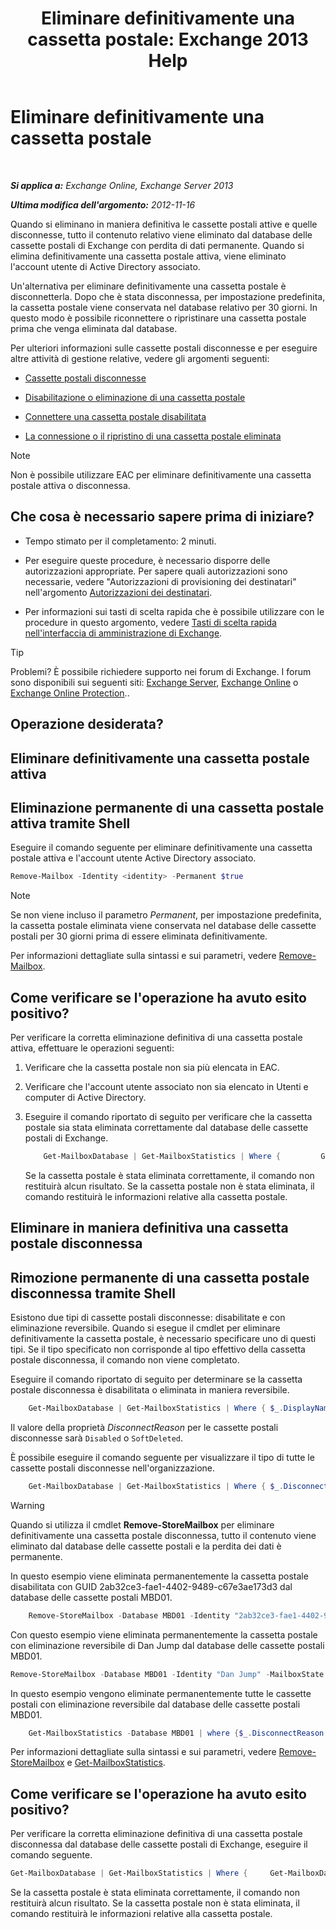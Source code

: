 ﻿---
title: 'Eliminare definitivamente una cassetta postale: Exchange 2013 Help'
TOCTitle: Eliminare definitivamente una cassetta postale
ms:assetid: df35765a-0bef-4561-9846-d91d69c0269c
ms:mtpsurl: https://technet.microsoft.com/it-it/library/JJ863440(v=EXCHG.150)
ms:contentKeyID: 50555703
ms.date: 01/04/2018
mtps_version: v=EXCHG.150
ms.translationtype: HT
---

# Eliminare definitivamente una cassetta postale

 

_**Si applica a:** Exchange Online, Exchange Server 2013_

_**Ultima modifica dell'argomento:** 2012-11-16_

Quando si eliminano in maniera definitiva le cassette postali attive e quelle disconnesse, tutto il contenuto relativo viene eliminato dal database delle cassette postali di Exchange con perdita di dati permanente. Quando si elimina definitivamente una cassetta postale attiva, viene eliminato l'account utente di Active Directory associato.

Un'alternativa per eliminare definitivamente una cassetta postale è disconnetterla. Dopo che è stata disconnessa, per impostazione predefinita, la cassetta postale viene conservata nel database relativo per 30 giorni. In questo modo è possibile riconnettere o ripristinare una cassetta postale prima che venga eliminata dal database.

Per ulteriori informazioni sulle cassette postali disconnesse e per eseguire altre attività di gestione relative, vedere gli argomenti seguenti:

  - [Cassette postali disconnesse](disconnected-mailboxes-exchange-2013-help.md)

  - [Disabilitazione o eliminazione di una cassetta postale](disable-or-delete-a-mailbox-exchange-2013-help.md)

  - [Connettere una cassetta postale disabilitata](connect-a-disabled-mailbox-exchange-2013-help.md)

  - [La connessione o il ripristino di una cassetta postale eliminata](connect-or-restore-a-deleted-mailbox-exchange-2013-help.md)


> [!NOTE]
> Non è possibile utilizzare EAC per eliminare definitivamente una cassetta postale attiva o disconnessa.



## Che cosa è necessario sapere prima di iniziare?

  - Tempo stimato per il completamento: 2 minuti.

  - Per eseguire queste procedure, è necessario disporre delle autorizzazioni appropriate. Per sapere quali autorizzazioni sono necessarie, vedere "Autorizzazioni di provisioning dei destinatari" nell'argomento [Autorizzazioni dei destinatari](recipients-permissions-exchange-2013-help.md).

  - Per informazioni sui tasti di scelta rapida che è possibile utilizzare con le procedure in questo argomento, vedere [Tasti di scelta rapida nell'interfaccia di amministrazione di Exchange](keyboard-shortcuts-in-the-exchange-admin-center-exchange-online-protection-help.md).


> [!TIP]
> Problemi? È possibile richiedere supporto nei forum di Exchange. I forum sono disponibili sui seguenti siti: <A href="https://go.microsoft.com/fwlink/p/?linkid=60612">Exchange Server</A>, <A href="https://go.microsoft.com/fwlink/p/?linkid=267542">Exchange Online</A> o <A href="https://go.microsoft.com/fwlink/p/?linkid=285351">Exchange Online Protection</A>..



## Operazione desiderata?

## Eliminare definitivamente una cassetta postale attiva

## Eliminazione permanente di una cassetta postale attiva tramite Shell

Eseguire il comando seguente per eliminare definitivamente una cassetta postale attiva e l'account utente Active Directory associato.

```powershell
Remove-Mailbox -Identity <identity> -Permanent $true
```


> [!NOTE]
> Se non viene incluso il parametro <EM>Permanent</EM>, per impostazione predefinita, la cassetta postale eliminata viene conservata nel database delle cassette postali per 30 giorni prima di essere eliminata definitivamente.



Per informazioni dettagliate sulla sintassi e sui parametri, vedere [Remove-Mailbox](https://technet.microsoft.com/it-it/library/aa995948\(v=exchg.150\)).

## Come verificare se l'operazione ha avuto esito positivo?

Per verificare la corretta eliminazione definitiva di una cassetta postale attiva, effettuare le operazioni seguenti:

1.  Verificare che la cassetta postale non sia più elencata in EAC.

2.  Verificare che l'account utente associato non sia elencato in Utenti e computer di Active Directory.

3.  Eseguire il comando riportato di seguito per verificare che la cassetta postale sia stata eliminata correttamente dal database delle cassette postali di Exchange.
    
    ```powershell
        Get-MailboxDatabase | Get-MailboxStatistics | Where {         Get-MailboxDatabase | Get-MailboxStatistics | Where { $_.DisplayName -eq "<display name>" }.DisplayName -eq "<display name>" }
    ```
    
    Se la cassetta postale è stata eliminata correttamente, il comando non restituirà alcun risultato. Se la cassetta postale non è stata eliminata, il comando restituirà le informazioni relative alla cassetta postale.

## Eliminare in maniera definitiva una cassetta postale disconnessa

## Rimozione permanente di una cassetta postale disconnessa tramite Shell

Esistono due tipi di cassette postali disconnesse: disabilitate e con eliminazione reversibile. Quando si esegue il cmdlet per eliminare definitivamente la cassetta postale, è necessario specificare uno di questi tipi. Se il tipo specificato non corrisponde al tipo effettivo della cassetta postale disconnessa, il comando non viene completato.

Eseguire il comando riportato di seguito per determinare se la cassetta postale disconnessa è disabilitata o eliminata in maniera reversibile.
```powershell
    Get-MailboxDatabase | Get-MailboxStatistics | Where { $_.DisplayName -eq "<display name>" } | fl DisplayName,MailboxGuid,Database,DisconnectReason
```

Il valore della proprietà *DisconnectReason* per le cassette postali disconnesse sarà `Disabled` o `SoftDeleted`.

È possibile eseguire il comando seguente per visualizzare il tipo di tutte le cassette postali disconnesse nell'organizzazione.
```powershell
    Get-MailboxDatabase | Get-MailboxStatistics | Where { $_.DisconnectReason -ne $null } | fl DisplayName,MailboxGuid,Database,DisconnectReason
```

> [!WARNING]
> Quando si utilizza il cmdlet <STRONG>Remove-StoreMailbox</STRONG> per eliminare definitivamente una cassetta postale disconnessa, tutto il contenuto viene eliminato dal database delle cassette postali e la perdita dei dati è permanente.



In questo esempio viene eliminata permanentemente la cassetta postale disabilitata con GUID 2ab32ce3-fae1-4402-9489-c67e3ae173d3 dal database delle cassette postali MBD01.
```powershell
    Remove-StoreMailbox -Database MBD01 -Identity "2ab32ce3-fae1-4402-9489-c67e3ae173d3" -MailboxState Disabled
```

Con questo esempio viene eliminata permanentemente la cassetta postale con eliminazione reversibile di Dan Jump dal database delle cassette postali MBD01.

```powershell
Remove-StoreMailbox -Database MBD01 -Identity "Dan Jump" -MailboxState SoftDeleted
```

In questo esempio vengono eliminate permanentemente tutte le cassette postali con eliminazione reversibile dal database delle cassette postali MBD01.
```powershell
    Get-MailboxStatistics -Database MBD01 | where {$_.DisconnectReason -eq "SoftDeleted"} | ForEach {Remove-StoreMailbox -Database $_.Database -Identity $_.MailboxGuid -MailboxState SoftDeleted}
```

Per informazioni dettagliate sulla sintassi e sui parametri, vedere [Remove-StoreMailbox](https://technet.microsoft.com/it-it/library/ff829913\(v=exchg.150\)) e [Get-MailboxStatistics](https://technet.microsoft.com/it-it/library/bb124612\(v=exchg.150\)).

## Come verificare se l'operazione ha avuto esito positivo?

Per verificare la corretta eliminazione definitiva di una cassetta postale disconnessa dal database delle cassette postali di Exchange, eseguire il comando seguente.

```powershell
Get-MailboxDatabase | Get-MailboxStatistics | Where {     Get-MailboxDatabase | Get-MailboxStatistics | Where { $_.DisplayName -eq "<display name>" }.DisplayName -eq "<display name>" }
```

Se la cassetta postale è stata eliminata correttamente, il comando non restituirà alcun risultato. Se la cassetta postale non è stata eliminata, il comando restituirà le informazioni relative alla cassetta postale.

